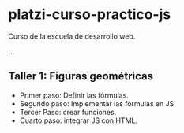# platzi-curso-practico-js
Curso de la escuela de desarrollo web.


...

## Taller 1: Figuras geométricas

- Primer paso: Definir las fórmulas.
- Segundo paso: Implementar las fórmulas en JS.
- Tercer Paso: crear funciones.
- Cuarto paso: integrar JS con HTML.
